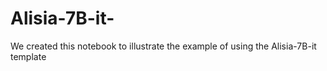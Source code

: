 # Alisia-7B-it-
We created this notebook to illustrate the example of using the Alisia-7B-it template
